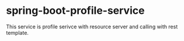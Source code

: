 # spring-boot-profile-service

This service is profile serivce with resource server and calling with rest template. 